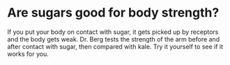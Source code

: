 # Are sugars good for body strength?

If you put your body on contact with sugar, it gets picked up by receptors and the body gets weak. Dr. Berg tests the strength of the arm before and after contact with sugar, then compared with kale. Try it yourself to see if it works for you.